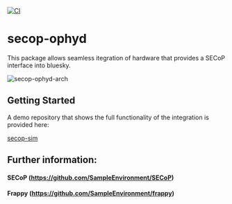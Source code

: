 [![CI](https://github.com/SampleEnvironment/secop-ophyd/actions/workflows/code.yaml/badge.svg)](https://github.com/SampleEnvironment/secop-ophyd/actions/workflows/code.yaml)

# secop-ophyd

This package allows seamless itegration of hardware that provides a SECoP interface into bluesky.


![secop-ophyd-arch](https://github.com/user-attachments/assets/cd82cfbe-68dc-4b3c-b872-5b1b7c7db82a)



## Getting Started
A demo repository that shows the full functionality of the integration is provided here:

[secop-sim](https://codebase.helmholtz.cloud/rock-it-secop/secop-sim)


## Further information:

#### SECoP (https://github.com/SampleEnvironment/SECoP)
#### Frappy (https://github.com/SampleEnvironment/frappy)
